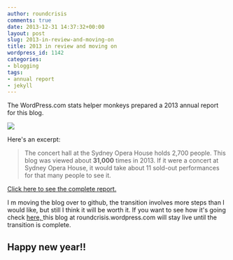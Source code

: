 ```yaml
---
author: roundcrisis
comments: true
date: 2013-12-31 14:37:32+00:00
layout: post
slug: 2013-in-review-and-moving-on
title: 2013 in review and moving on
wordpress_id: 1142
categories:
- blogging
tags:
- annual report
- jekyll
---
```


The WordPress.com stats helper monkeys prepared a 2013 annual report for this blog.

[![](http://www.wordpress.com/wp-content/mu-plugins/annual-reports/img/2012-emailteaser.png)](http://roundcrisis.com/2013/annual-report/)

Here's an excerpt:


> The concert hall at the Sydney Opera House holds 2,700 people. This blog was viewed about **31,000** times in 2013. If it were a concert at Sydney Opera House, it would take about 11 sold-out performances for that many people to see it.


[Click here to see the complete report.](http://roundcrisis.wordpress.com/2013/annual-report/)

I m moving the blog over to github, the transition involves more steps than I would like, but still I think it will be worth it. If you want to see how it's going check [here, ](http://andrea.github.io/)this blog at roundcrisis.wordpress.com will stay live until the transition is complete.


## Happy new year!!
